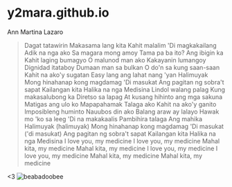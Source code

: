 # y2mara.github.io
Ann Martina Lazaro



> Dagat tatawirin
Makasama lang kita
Kahit malalim
'Di magkakailang
Adik na nga ako
Sa magara mong amoy
Tama pa ba ito?
Ang ibigin ka
Kahit laging bumagyo
O malunod man ako
Kakayanin lumangoy
Dignidad itataboy
Dumaan man sa bulkan
O do'n sa kung saan-saan
Kahit na ako'y sugatan
Easy lang ang lahat nang 'yan
Halimuyak
Mong hinahanap kong magdamag
'Di masukat
Ang pagitan ng sobra't sapat
Kailangan kita
Halika na nga
Medisina
Lindol walang palag
Kung makasalubong ka
Diretso sa lapag
At kusang hihinto ang mga sakuna
Matigas ang ulo ko
Mapapahamak
Talaga ako
Kahit na ako'y ganito
Imposibleng huminto
Nauubos din ako
Balang araw ay lalayo
Hawak mo 'ko sa leeg
'Di na makakaalis
Pambihira talaga
Ang mahika
Halimuyak (halimuyak)
Mong hinahanap kong magdamag
'Di masukat ('di masukat)
Ang pagitan ng sobra't sapat
Kailangan kita
Halika na nga
Medisina
I love you, my medicine
I love you, my medicine
Mahal kita, my medicine
Mahal kita, my medicine
I love you, my medicine
I love you, my medicine
Mahal kita, my medicine
Mahal kita, my medicine



<3
![beabadoobee](https://i.pinimg.com/236x/ac/f4/74/acf4741cde99c077a4bb3c8a9fa24c69.jpg)

